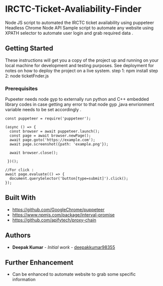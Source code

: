 # IRCTC-Ticket-Avaliability-Finder

Node JS script to automated the IRCTC ticket availability using puppeteer Headless Chrome Node API 
Sample script to automate any website using XPATH selector to automate user login and grab required data .

## Getting Started

These instructions will get you a copy of the project up and running on your local machine for development and testing purposes. See deployment for notes on how to deploy the project on a live system.
step 1: npm install 
step 2: node ticketFnder.js 

### Prerequisites

Pupeeter needs node gyp to externally run python and C++ embedded library codes in case getting any error to that node gyp ,java envrionment variable needs to be set accordingly .

```
const puppeteer = require('puppeteer');

(async () => {
  const browser = await puppeteer.launch();
  const page = await browser.newPage();
  await page.goto('https://example.com');
  await page.screenshot({path: 'example.png'});

  await browser.close();
  
 })();
 
//For click :
await page.evaluate(() => {
  document.querySelector('button[type=submit]').click();
});
```

## Built With

* https://github.com/GoogleChrome/puppeteer
* https://www.npmjs.com/package/interval-promise
* https://github.com/apifytech/proxy-chain


## Authors

* **Deepak Kumar** - *Initial work* - [deepakkumar98355](https://github.com/deepakkumar98355)


## Further Enhancement

* Can be enhanced to automate website to grab some specific information


